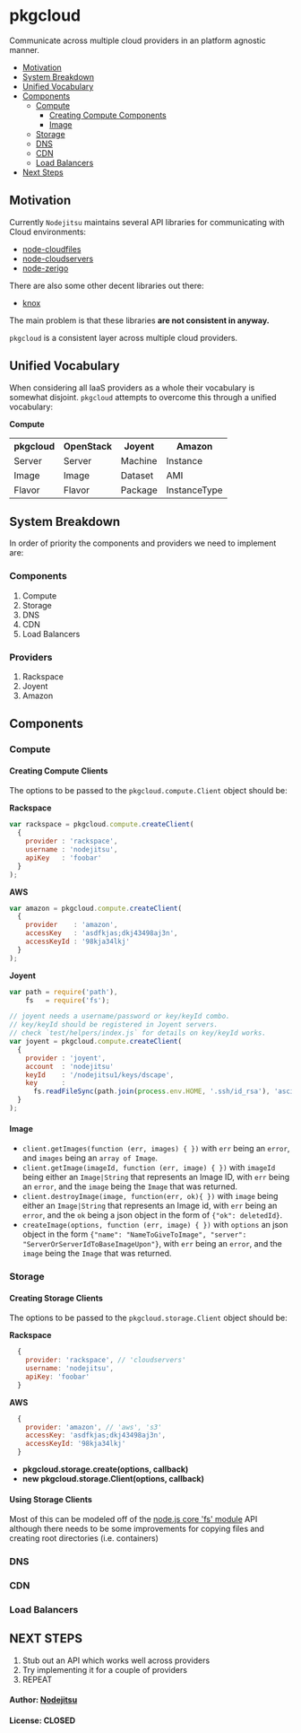 # pkgcloud 

Communicate across multiple cloud providers in an platform agnostic manner.

* [Motivation](#motivation)
* [System Breakdown](#system-breakdown)
* [Unified Vocabulary](#unified-vocabulary)
* [Components](#components)
  * [Compute](#compute)
    * [Creating Compute Components](#creating-computer-components)
    * [Image](#image)
  * [Storage](#storage)
  * [DNS](#dns)
  * [CDN](#cdn)
  * [Load Balancers](#load-balancers)
* [Next Steps](#next-steps)

<a name="motivation"></a>
## Motivation

Currently `Nodejitsu` maintains several API libraries for communicating with Cloud environments:

* [node-cloudfiles](https://github.com/nodejitsu/node-cloudfiles)
* [node-cloudservers](https://github.com/nodejitsu/node-cloudservers)
* [node-zerigo](https://github.com/nodejitsu/node-zerigo)

There are also some other decent libraries out there:

* [knox](https://github.com/learnboost/knox)

The main problem is that these libraries **are not consistent in anyway.**

`pkgcloud` is a consistent layer across multiple cloud providers.

<a name="Unified Vocabulary"></a>
## Unified Vocabulary

When considering all IaaS providers as a whole their vocabulary is somewhat disjoint. `pkgcloud` attempts to overcome this through a unified vocabulary:

**Compute**

<table>
  <tr>
    <th>pkgcloud</th>
    <th>OpenStack</th>
    <th>Joyent</th>
    <th>Amazon</th>
  </tr>
  <tr>
    <td>Server</td>
    <td>Server</td>
    <td>Machine</td>
    <td>Instance</td>
  </tr>
  <tr>
    <td>Image</td>
    <td>Image</td>
    <td>Dataset</td>
    <td>AMI</td>
  </tr>
  <tr>
    <td>Flavor</td>
    <td>Flavor</td>
    <td>Package</td>
    <td>InstanceType</td>
  </tr>
</table>

<a name="system-breakdown"></a>
## System Breakdown

In order of priority the components and providers we need to implement are:

### Components

1. Compute
2. Storage
3. DNS
4. CDN
5. Load Balancers

### Providers

1. Rackspace
2. Joyent
3. Amazon

<a name="components"></a>
## Components

<a name="compute"></a>
### Compute

<a name="creating-computer-components"></a>
#### Creating Compute Clients
The options to be passed to the `pkgcloud.compute.Client` object should be:

**Rackspace**

``` js
var rackspace = pkgcloud.compute.createClient(
  {
    provider : 'rackspace',
    username : 'nodejitsu',
    apiKey   : 'foobar'
  }
);
```

**AWS**

``` js
var amazon = pkgcloud.compute.createClient(
  {
    provider    : 'amazon',
    accessKey   : 'asdfkjas;dkj43498aj3n',
    accessKeyId : '98kja34lkj'
  }
);
```

**Joyent**

``` js
var path = require('path'),
    fs   = require('fs');

// joyent needs a username/password or key/keyId combo.
// key/keyId should be registered in Joyent servers.
// check `test/helpers/index.js` for details on key/keyId works.
var joyent = pkgcloud.compute.createClient(
  {
    provider : 'joyent',
    account  : 'nodejitsu'
    keyId    : '/nodejitsu1/keys/dscape',
    key      : 
      fs.readFileSync(path.join(process.env.HOME, '.ssh/id_rsa'), 'ascii')
  }
);
```

<a name="image"></a>
#### Image

* `client.getImages(function (err, images) { })` with `err` being an `error`, and `images` being an `array of Image`.
* `client.getImage(imageId, function (err, image) { })` with `imageId` being either an `Image|String` that represents an Image ID, with `err` being an `error`, and the `image` being the `Image` that was returned.
* `client.destroyImage(image, function(err, ok){ })` with `image` being either an `Image|String` that represents an Image id, with `err` being an `error`, and the `ok` being a json object in the form of `{"ok": deletedId}`.
* `createImage(options, function (err, image) { })` with `options` an json object in the form `{"name": "NameToGiveToImage", "server": "ServerOrServerIdToBaseImageUpon"}`, with `err` being an `error`, and the `image` being the `Image` that was returned.

<a name="storage"></a>
### Storage

#### Creating Storage Clients
The options to be passed to the `pkgcloud.storage.Client` object should be:

**Rackspace**

``` js
  {
    provider: 'rackspace', // 'cloudservers'
    username: 'nodejitsu',
    apiKey: 'foobar'
  }
```

**AWS**

``` js
  {
    provider: 'amazon', // 'aws', 's3'
    accessKey: 'asdfkjas;dkj43498aj3n',
    accessKeyId: '98kja34lkj'
  }
```

* **pkgcloud.storage.create(options, callback)**
* **new pkgcloud.storage.Client(options, callback)**

#### Using Storage Clients
Most of this can be modeled off of the [node.js core 'fs' module](http://nodejs.org/docs/v0.4.12/api/fs.html) API although there needs to be some improvements for copying files and creating root directories (i.e. containers)

<a name="dns"></a>
### DNS

<a name="cdn"></a>
### CDN

<a name="load-balancers"></a>
### Load Balancers

<a name="next-steps"></a>
## NEXT STEPS

1. Stub out an API which works well across providers
2. Try implementing it for a couple of providers
3. REPEAT

#### Author: [Nodejitsu](http://nodejitsu.com)
#### License: CLOSED

[0]: http://fog.io
[1]: http://libcloud.apache.org/index.html
[2]: http://vowsjs.org
[3]: http://npmjs.org
[smartdc]: https://github.com/joyent/node-smartdc